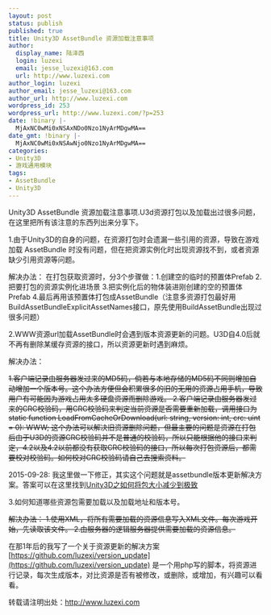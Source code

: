 ```yaml
---
layout: post
status: publish
published: true
title: Unity3D AssetBundle 资源加载注意事项
author:
  display_name: 陆泽西
  login: luzexi
  email: jesse_luzexi@163.com
  url: http://www.luzexi.com
author_login: luzexi
author_email: jesse_luzexi@163.com
author_url: http://www.luzexi.com
wordpress_id: 253
wordpress_url: http://www.luzexi.com/?p=253
date: !binary |-
  MjAxNC0wMi0xNSAxNDo0Nzo1NyArMDgwMA==
date_gmt: !binary |-
  MjAxNC0wMi0xNSAwNjo0Nzo1NyArMDgwMA==
categories:
- Unity3D
- 游戏通用模块
tags:
- AssetBundle
- Unity3D
---
```

Unity3D AssetBundle 资源加载注意事项.U3d资源打包以及加载出过很多问题，在这里把所有该注意的东西列出来分享下。

1.由于Unity3D的自身的问题，在资源打包时会遗漏一些引用的资源，导致在游戏加载 AssetBundle 时没有问题，但在把资源实例化时出现资源找不到，或者资源缺少引用资源等问题。

解决办法： 在打包获取资源时，分3个步骤做：1.创建空的临时的预置体Prefab 2.把要打包的资源实例化进场景 3.把实例化后的物体装进刚创建的空的预置体Prefab 4.最后再用该预置体打包成AssetBundle（注意多资源打包最好用BuildAssetBundleExplicitAssetNames接口，原先使用BuildAssetBundle出现过很多问题）

2.WWW资源url加载AssetBundle时会遇到版本资源更新的问题。U3D自4.0后就不再有删除某缓存资源的接口，所以资源更新时遇到麻烦。

解决办法： 

<del>1.客户端记录由服务器发过来的MD5码，倘若与本地存储的MD5码不同则增加自动增加一个版本号。这个办法方便但会积累很多的旧的无用的资源占用手机，导致用户有可能因为游戏占用太多硬盘资源而删除游戏。 2.客户端记录由服务器发过来的CRC校验码，用CRC校验码来判定当前资源是否需要重新加载，调用接口为static function LoadFromCacheOrDownload(url: string, version: int, crc: uint = 0): WWW; 这个办法可以解决旧资源删除问题，但最主要的问题是资源在打包后由于U3D的资源CRC校验码并不是普通的校验码，所以只能根据他的接口来判定，4.2以及4.2以前都没有获取CRC校验码的接口，所以每次打包资源后，都需要校对校验码。如何校对CRC校验码请自己去搜索资料。</del>

2015-09-28: 我这里做一下修正，其实这个问题就是assetbundle版本更新解决方案。答案可以在这里找到[Unity3D之如何将包大小减少到极致](/unity3d/%E6%B8%B8%E6%88%8F%E6%9E%B6%E6%9E%84/2014/06/06/Unity3D%E4%B9%8B%E5%A6%82%E4%BD%95%E5%B0%86%E5%8C%85%E5%A4%A7%E5%B0%8F%E5%87%8F%E5%B0%91%E5%88%B0%E6%9E%81%E8%87%B4/) 

3.如何知道哪些资源包需要加载以及加载地址和版本号。

<del>解决办法： 1.使用XML，将所有需要加载的资源信息写入XML文件。每次游戏开始，先读取该文件。 2.由服务器的逻辑服务器提供需要加载的资源信息。</del>

在那1年后的我写了一个关于资源更新的解决方案[https://github.com/luzexi/version_update](https://github.com/luzexi/version_update) 是一个用php写的脚本，将资源进行记录，每次生成版本，对比资源是否有被修改，或删除，或增加，有兴趣可以看看。

转载请注明出处：http://www.luzexi.com
